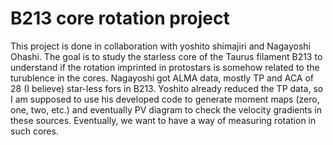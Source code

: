 # B213 core rotation project
This project is done in collaboration with yoshito shimajiri and Nagayoshi Ohashi.
The goal is to study the starless core of the Taurus filament B213 to understand 
if the rotation imprinted in protostars is somehow related to the turublence in the cores.
Nagayoshi got ALMA data, mostly TP and ACA of 28 (I believe) star-less fors in B213.
Yoshito already reduced the TP data, so I am supposed to use his developed code
to generate moment maps (zero, one, two, etc.) and eventually PV diagram to check the
velocity gradients in these sources.
Eventually, we want  to have a way of measuring rotation in such cores.
